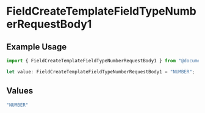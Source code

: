 # FieldCreateTemplateFieldTypeNumberRequestBody1

## Example Usage

```typescript
import { FieldCreateTemplateFieldTypeNumberRequestBody1 } from "@documenso/sdk-typescript/models/operations";

let value: FieldCreateTemplateFieldTypeNumberRequestBody1 = "NUMBER";
```

## Values

```typescript
"NUMBER"
```